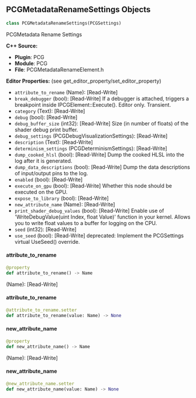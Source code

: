 ## PCGMetadataRenameSettings Objects

```python
class PCGMetadataRenameSettings(PCGSettings)
```

PCGMetadata Rename Settings

**C++ Source:**

- **Plugin**: PCG
- **Module**: PCG
- **File**: PCGMetadataRenameElement.h

**Editor Properties:** (see get_editor_property/set_editor_property)

- ``attribute_to_rename`` (Name):  [Read-Write]
- ``break_debugger`` (bool):  [Read-Write] If a debugger is attached, triggers a breakpoint inside IPCGElement::Execute(). Editor only. Transient.
- ``category`` (Text):  [Read-Write]
- ``debug`` (bool):  [Read-Write]
- ``debug_buffer_size`` (int32):  [Read-Write] Size (in number of floats) of the shader debug print buffer.
- ``debug_settings`` (PCGDebugVisualizationSettings):  [Read-Write]
- ``description`` (Text):  [Read-Write]
- ``determinism_settings`` (PCGDeterminismSettings):  [Read-Write]
- ``dump_cooked_hlsl`` (bool):  [Read-Write] Dump the cooked HLSL into the log after it is generated.
- ``dump_data_descriptions`` (bool):  [Read-Write] Dump the data descriptions of input/output pins to the log.
- ``enabled`` (bool):  [Read-Write]
- ``execute_on_gpu`` (bool):  [Read-Write] Whether this node should be executed on the GPU.
- ``expose_to_library`` (bool):  [Read-Write]
- ``new_attribute_name`` (Name):  [Read-Write]
- ``print_shader_debug_values`` (bool):  [Read-Write] Enable use of 'WriteDebugValue(uint Index, float Value)' function in your kernel. Allows you to write float values to a buffer for logging on the CPU.
- ``seed`` (int32):  [Read-Write]
- ``use_seed`` (bool):  [Read-Write]
  deprecated: Implement the PCGSettings virtual UseSeed() override.

<a id="unreal.PCGMetadataRenameSettings.attribute_to_rename"></a>

#### attribute_to_rename

```python
@property
def attribute_to_rename() -> Name
```

(Name):  [Read-Write]

<a id="unreal.PCGMetadataRenameSettings.attribute_to_rename"></a>

#### attribute_to_rename

```python
@attribute_to_rename.setter
def attribute_to_rename(value: Name) -> None
```

<a id="unreal.PCGMetadataRenameSettings.new_attribute_name"></a>

#### new_attribute_name

```python
@property
def new_attribute_name() -> Name
```

(Name):  [Read-Write]

<a id="unreal.PCGMetadataRenameSettings.new_attribute_name"></a>

#### new_attribute_name

```python
@new_attribute_name.setter
def new_attribute_name(value: Name) -> None
```

<a id="unreal.PCGMetadataRotatorSettings"></a>